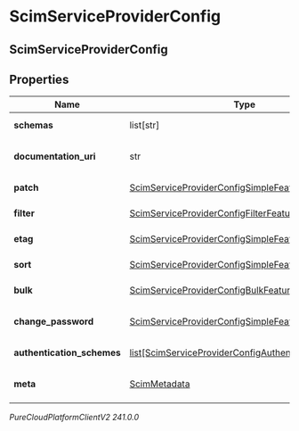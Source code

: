 # ScimServiceProviderConfig

## ScimServiceProviderConfig

## Properties

|Name | Type | Description | Notes|
|------------ | ------------- | ------------- | -------------|
| **schemas** | list[str] | The list of supported schemas. | [optional] |
| **documentation_uri** | str | The HTTP-addressable URL that points to the service provider&#39;s documentation. | [optional] |
| **patch** | [ScimServiceProviderConfigSimpleFeature](ScimServiceProviderConfigSimpleFeature) | The \&quot;patch\&quot; configuration options. | [optional] |
| **filter** | [ScimServiceProviderConfigFilterFeature](ScimServiceProviderConfigFilterFeature) | The \&quot;filter\&quot; configuration options. | [optional] |
| **etag** | [ScimServiceProviderConfigSimpleFeature](ScimServiceProviderConfigSimpleFeature) | The \&quot;etag\&quot; configuration options. | [optional] |
| **sort** | [ScimServiceProviderConfigSimpleFeature](ScimServiceProviderConfigSimpleFeature) | The \&quot;sort\&quot; configuration options. | [optional] |
| **bulk** | [ScimServiceProviderConfigBulkFeature](ScimServiceProviderConfigBulkFeature) | The \&quot;bulk\&quot; configuration options. | [optional] |
| **change_password** | [ScimServiceProviderConfigSimpleFeature](ScimServiceProviderConfigSimpleFeature) | The \&quot;changePassword\&quot; configuration options. | [optional] |
| **authentication_schemes** | [list[ScimServiceProviderConfigAuthenticationScheme]](ScimServiceProviderConfigAuthenticationScheme) | The list of supported authentication schemes. | [optional] |
| **meta** | [ScimMetadata](ScimMetadata) | The metadata of the SCIM resource. Metadata is defined as immutable per SCIM RFC. | [optional] |



_PureCloudPlatformClientV2 241.0.0_
